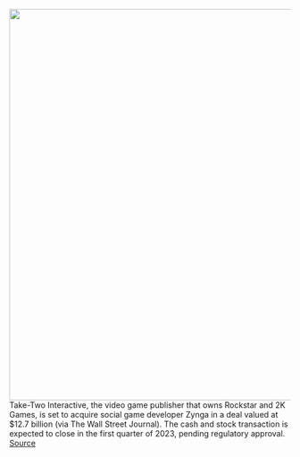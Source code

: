 <img src='https://cdn.vox-cdn.com/thumbor/HqJnzVDVl_CXkycmI8Ua-Q-8irw=/0x0:3824x2304/1200x800/filters:focal(1607x847:2217x1457)/cdn.vox-cdn.com/uploads/chorus_image/image/70369380/1298826821.0.jpg' width='700px' /><br/>
Take-Two Interactive, the video game publisher that owns Rockstar and 2K Games, is set to acquire social game developer Zynga in a deal valued at $12.7 billion (via The Wall Street Journal). The cash and stock transaction is expected to close in the first quarter of 2023, pending regulatory approval.
<a href='https://www.theverge.com/2022/1/10/22876184/take-two-interactive-zynga-acquisition-deal'> Source <a/>